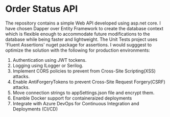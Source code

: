 # Order Status API
The repository contains a simple Web API developed using asp.net core.  I have chosen Dapper over Entity Framework to create the database context which is flexible enough to accommodate future modifications to the database while being faster and lightweight.  The Unit Tests project uses 'Fluent Assertions' nuget package for assertions.  I would sugggest to optimize the solution with the following for production environments:

  1. Authentication using JWT tockens.
  2. Logging using ILogger or Serilog.
  3. Implement CORS policies to prevent from Cross-Site Scripting(XSS) attacks.
  4. Enable AntiForgeryTokens to prevent Cross-Site Request Forgery(CSRF) attacks.
  5. Move connection strings to appSettings.json file and encrypt them.
  6. Enanble Docker support for containeraized deployments
  7. Integrate with Azure DevOps for Continuous Integration and Deployments (CI/CD)
